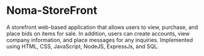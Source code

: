 # Noma-StoreFront
A storefront web-based application that allows users to view, purchase, and place bids on items for sale. In addition, users can create accounts, view company information, and place messages for any inquiries.  Implemented using HTML, CSS, JavaScript, NodeJS, ExpressJs, and SQL.
